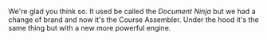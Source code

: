 We're glad you think so. It used be called the <i>Document Ninja</i> but we had a change of brand and now it's the Course Assembler. Under the hood it's the same thing but with a new more powerful engine.